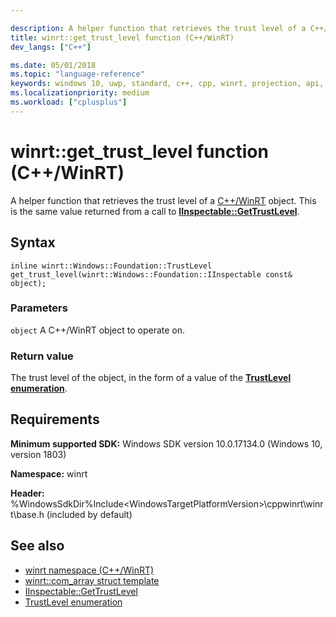 ```yaml
---

description: A helper function that retrieves the trust level of a C++/WinRT object.
title: winrt::get_trust_level function (C++/WinRT)
dev_langs: ["C++"]

ms.date: 05/01/2018
ms.topic: "language-reference"
keywords: windows 10, uwp, standard, c++, cpp, winrt, projection, api, reference, trust, level, IInspectable, GetTrustLevel
ms.localizationpriority: medium
ms.workload: ["cplusplus"]
---
```


# winrt::get_trust_level function (C++/WinRT)
A helper function that retrieves the trust level of a [C++/WinRT](/windows/uwp/cpp-and-winrt-apis/intro-to-using-cpp-with-winrt) object. This is the same value returned from a call to [**IInspectable::GetTrustLevel**](/windows/win32/api/inspectable/nf-inspectable-iinspectable-gettrustlevel).

## Syntax
```cppwinrt
inline winrt::Windows::Foundation::TrustLevel get_trust_level(winrt::Windows::Foundation::IInspectable const& object);
```

### Parameters
`object`
A C++/WinRT object to operate on.

### Return value 
The trust level of the object, in the form of a value of the [**TrustLevel enumeration**](/windows/win32/api/inspectable/ne-inspectable-trustlevel).

## Requirements
**Minimum supported SDK:** Windows SDK version 10.0.17134.0 (Windows 10, version 1803)

**Namespace:** winrt

**Header:** %WindowsSdkDir%Include\<WindowsTargetPlatformVersion>\cppwinrt\winrt\base.h (included by default)

## See also 
* [winrt namespace (C++/WinRT)](winrt.md)
* [winrt::com_array struct template](com-ptr.md)
* [IInspectable::GetTrustLevel](/windows/win32/api/inspectable/nf-inspectable-iinspectable-gettrustlevel)
* [TrustLevel enumeration](/windows/win32/api/inspectable/ne-inspectable-trustlevel)
